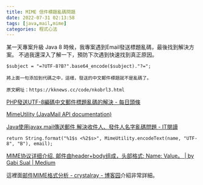 ```yaml
---
title: MIME 信件標題亂碼問題
date: 2022-07-31 02:13:58
tags: [java,mail,mime]
categories: 程式心法
---
```


某一天專案升級 Java 8 時候，我專案遇到Email發送標題亂碼，最後找到解決方案。
不過我還深入了解一下，預防下次遇到快速找到真正原因。

<!--more-->

```
$subject = "=?UTF-8?B?".base64_encode($subject)."?=";

將上面一句添加到代碼之中，這樣，發送的中文郵件標題就不是亂碼了。

原文網址：https://kknews.cc/code/nkobrl3.html
```

[PHP發送UTF-8編碼中文郵件標題亂碼的解決 - 每日頭條](https://kknews.cc/zh-tw/code/nkobrl3.html)

[MimeUtility (JavaMail API documentation)](https://javaee.github.io/javamail/docs/api/javax/mail/internet/MimeUtility.html)




[Java使用javax.mail傳送郵件 解決收件人、發件人名字亂碼問題 - IT閱讀](https://www.itread01.com/content/1549568006.html)

```java=
return String.format("%1$s <%2$s>", MimeUtility.encodeText(name, "UTF-8", "B"), email);
```


[MIME协议详细介绍. 邮件由header+body组成，头部格式: Name: Value。 | by Gabi Sual | Medium](https://medium.com/@liuqiang9596/mime%E5%8D%8F%E8%AE%AE%E8%AF%A6%E7%BB%86%E4%BB%8B%E7%BB%8D-cea8c03acef2)



這裡面[邮件MIME格式分析 - crystalray - 博客园](https://www.cnblogs.com/crystalray/articles/3302427.html)介紹非常詳細。